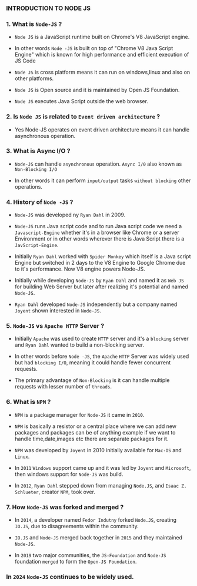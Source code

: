 ### INTRODUCTION TO NODE JS

### 1. What is `Node-JS` ?

  - `Node JS` is a JavaScript runtime built on Chrome's V8 JavaScript engine.

  -  In other words `Node -JS` is built on top of "Chrome V8 Java Script Engine" which is known for high     performance and efficient execution of JS Code 

  - `Node JS`  is cross platform means it can run on windows,linux and also on other platforms.

  - `Node JS` is Open source and it is maintained by Open JS Foundation.

  - `Node JS` executes Java Script outside the web browser.

 ### 2. Is `Node JS` is related to `Event driven architecture` ?

  - Yes Node-JS operates on event driven architecture means it can handle asynchronous operation.

 ### 3. What is Async I/O ?
 - `Node-JS` can handle `asynchronous` operation. `Async I/0` also known as `Non-Blocking I/O`

 - In other words it can perform `input/output` tasks `without blocking` other operations.

 ### 4. History of `Node -JS` ?

 - `Node-JS` was developed ny `Ryan Dahl` in 2009.

 - `Node-JS` runs Java script code and to run Java script code we need a `Javascript-Engine` whether it's in a browser like Chrome  or a server Environment or in other words wherever there is Java Script there is a  `JavScript-Engine`.

 - Initially `Ryan Dahl`  worked with `Spider Monkey` which itself is a Java script Engine but switched in 2 days to the V8 Engine to Google Chrome due to it's performance. Now V8 engine powers Node-JS.

 - Initially while developing `Node-JS` by `Ryan Dahl` and named it as `Web JS` for building Web Server but later after realizing it's potential and named `Node-JS`.

 - `Ryan Dahl` developed `Node-JS` independently but a company named `Joyent` shown interested in `Node-JS`.

 ### 5. `Node-JS`  vs `Apache HTTP` Server ?

 - Initially `Apache` was used to create `HTTP` server and it's a `blocking` server and `Ryan Dahl` wanted to build a non-blocking server.

 - In other words before `Node -JS`, the `Apache` `HTTP` Server was widely used but had `blocking I/O`, meaning it could handle fewer concurrent requests.

 - The primary advantage of `Non-Blocking` is it can handle multiple requests with lesser number of `threads`.

 ### 6. What is `NPM` ?

 - `NPM` is a package manager for `Node-JS` it came in `2010`.

 
 - `NPM` is basically a resistor or a central place where we can add new packages and packages can be of anything example if we want to handle time,date,images etc there are separate packages for it.

 -  `NPM` was developed by `Joyent` in 2010 initially available for `Mac-OS` and `Linux`.

 - In `2011` `Windows` support came up and it was led by `Joyent` and `Microsoft`, then windows support for `Node-JS` was build.

 - In `2012`, `Ryan Dahl` stepped down from managing `Node.JS`, and `Isaac Z. Schlueter`, creator `NPM`, took over. 

 ### 7. How `Node-JS` was forked and merged ?

 - In `2014`, a developer named `Fedor Indutny` forked `Node.JS`, creating `IO.JS`, due to disagreements within the community.

 - `IO.JS` and `Node-JS` merged back together in `2015` and they maintained `Node-JS`.

 - In `2019` two major communities, the `JS-Foundation` and `Node-JS` foundation `merged` to form the `Open-JS Foundation`.

 ### In `2024` `Node-JS` continues to be widely used.

 




  

